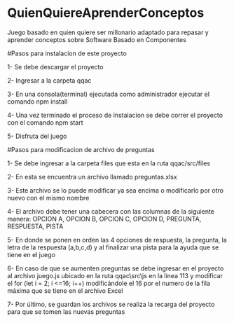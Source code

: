# QuienQuiereAprenderConceptos
Juego basado en quien quiere ser millonario adaptado para repasar y aprender conceptos sobre Software Basado en Componentes

#Pasos para instalacion de este proyecto 

1- Se debe descargar el proyecto

2- Ingresar a la carpeta qqac

3- En una consola(terminal) ejecutada como administrador ejecutar el comando npm install

4- Una vez terminado el proceso de instalacion se debe correr el proyecto con el comando npm start

5- Disfruta del juego

#Pasos para modificacion de archivo de preguntas

1- Se debe ingresar a la carpeta files que esta en la ruta qqac/src/files

2- En esta se encuentra un archivo llamado preguntas.xlsx

3- Este archivo se lo puede modificar ya sea encima o modificarlo por otro nuevo con el mismo nombre

4- El archivo debe tener una cabecera con las columnas de la siguiente manera: OPCION A, OPCION B, OPCION C, OPCION D, PREGUNTA, RESPUESTA, PISTA

5- En donde se ponen en orden las 4 opciones de respuesta, la pregunta, la letra de la respuesta (a,b,c,d) y al finalizar una pista para la ayuda que se tiene en el juego
 
6- En caso de que se aumenten preguntas se debe ingresar en el proyecto al archivo juego.js ubicado en la ruta qqac\src\js en la linea 113 y modificar el for (let i = 2; i <=16; i++) modificándole el 16 por el numero de la fila máxima que se tiene en el archivo Excel

7- Por último, se guardan los archivos se realiza la recarga del proyecto para que se tomen las nuevas preguntas
